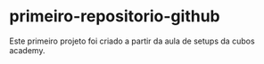 # primeiro-repositorio-github

Este primeiro projeto foi criado a partir da aula de setups da cubos academy.
